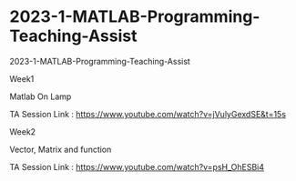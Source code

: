 # 2023-1-MATLAB-Programming-Teaching-Assist
2023-1-MATLAB-Programming-Teaching-Assist

Week1

Matlab On Lamp

TA Session Link : https://www.youtube.com/watch?v=jVulyGexdSE&t=15s



Week2

Vector, Matrix and function

TA Session Link : https://www.youtube.com/watch?v=psH_OhESBi4
